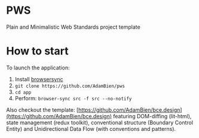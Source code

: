 # PWS

Plain and Minimalistic Web Standards project template

# How to start

To launch the application:

1. Install [browsersync](https://www.browsersync.io)
2. `git clone https://github.com/AdamBien/pws`
3. `cd app`
4. Perform: `browser-sync src -f src --no-notify`


Also checkout the template: [https://github.com/AdamBien/bce.design](https://github.com/AdamBien/bce.design) featuring DOM-diffing (lit-html), state management (redux toolkit), 
conventional structure (Boundary Control Entity) and Unidirectional Data Flow (with conventions and patterns).
